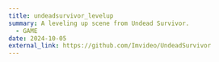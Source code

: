 ```yaml
---
title: undeadsurvivor_levelup
summary: A leveling up scene from Undead Survivor.
  - GAME
date: 2024-10-05
external_link: https://github.com/Imvideo/UndeadSurvivor
---
```

